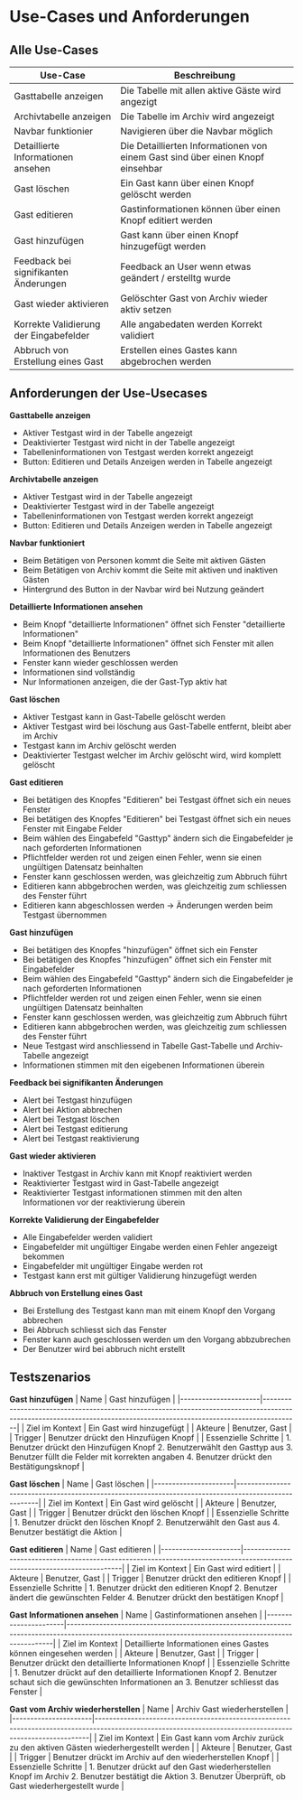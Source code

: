 # Use-Cases und Anforderungen


## Alle Use-Cases

| Use-Case | Beschreibung |
|----------|--------------|
| Gasttabelle anzeigen | Die Tabelle mit allen aktive  Gäste wird angezigt |
| Archivtabelle anzeigen | Die Tabelle im Archiv wird angezeigt |
| Navbar funktionier | Navigieren über die Navbar möglich |
| Detaillierte Informationen ansehen | Die Detaillierten Informationen von einem Gast sind über einen Knopf einsehbar |
| Gast löschen | Ein Gast kann über einen Knopf gelöscht werden |
| Gast editieren | Gastinformationen können über einen Knopf editiert werden |
| Gast hinzufügen | Gast kann über einen Knopf hinzugefügt werden |
| Feedback bei signifikanten Änderungen | Feedback an User wenn etwas geändert / erstelltg wurde |
| Gast wieder aktivieren | Gelöschter Gast von Archiv wieder aktiv setzen |
| Korrekte Validierung der Eingabefelder | Alle angabedaten werden Korrekt validiert |
| Abbruch von Erstellung eines Gast | Erstellen eines Gastes kann abgebrochen werden |

## Anforderungen der Use-Usecases

**Gasttabelle anzeigen**
- Aktiver Testgast wird in der Tabelle angezeigt
- Deaktivierter Testgast wird nicht in der Tabelle angezeigt
- Tabelleninformationen von Testgast werden korrekt angezeigt
- Button: Editieren und Details Anzeigen werden in Tabelle angezeigt

**Archivtabelle anzeigen**
- Aktiver Testgast wird in der Tabelle angezeigt
- Deaktivierter Testgast wird in der Tabelle angezeigt
- Tabelleninformationen von Testgast werden korrekt angezeigt
- Button: Editieren und Details Anzeigen werden in Tabelle angezeigt

**Navbar funktioniert**
- Beim Betätigen von Personen kommt die Seite mit aktiven Gästen
- Beim Betätigen von Archiv kommt die Seite mit aktiven und inaktiven Gästen
- Hintergrund des Button in der Navbar wird bei Nutzung geändert

**Detaillierte Informationen ansehen**
- Beim Knopf "detaillierte Informationen" öffnet sich Fenster "detaillierte Informationen"
- Beim Knopf "detaillierte Informationen" öffnet sich Fenster mit allen Informationen des Benutzers
- Fenster kann wieder geschlossen werden
- Informationen sind vollständig
- Nur Informationen anzeigen, die der Gast-Typ aktiv hat

**Gast löschen**
- Aktiver Testgast kann in Gast-Tabelle gelöscht werden
- Aktiver Testgast wird bei löschung aus Gast-Tabelle entfernt, bleibt aber im Archiv
- Testgast kann im Archiv gelöscht werden
- Deaktivierter Testgast welcher im Archiv gelöscht wird, wird komplett gelöscht

**Gast editieren**
- Bei betätigen des Knopfes "Editieren" bei Testgast öffnet sich ein neues Fenster
- Bei betätigen des Knopfes "Editieren" bei Testgast öffnet sich ein neues Fenster mit Eingabe Felder
- Beim wählen des Eingabefeld "Gasttyp" ändern sich die Eingabefelder je nach geforderten Informationen
- Pflichtfelder werden rot und zeigen einen Fehler, wenn sie einen ungültigen Datensatz beinhalten
- Fenster kann geschlossen werden, was gleichzeitig zum Abbruch führt
- Editieren kann abbgebrochen werden, was gleichzeitig zum schliessen des Fenster führt
- Editieren kann abgeschlossen werden -> Änderungen werden beim Testgast übernommen

**Gast hinzufügen**
- Bei betätigen des Knopfes "hinzufügen" öffnet sich ein Fenster
- Bei betätigen des Knopfes "hinzufügen" öffnet sich ein Fenster mit Eingabefelder
- Beim wählen des Eingabefeld "Gasttyp" ändern sich die Eingabefelder je nach geforderten Informationen
- Pflichtfelder werden rot und zeigen einen Fehler, wenn sie einen ungültigen Datensatz beinhalten
- Fenster kann geschlossen werden, was gleichzeitig zum Abbruch führt
- Editieren kann abbgebrochen werden, was gleichzeitig zum schliessen des Fenster führt
- Neue Testgast wird anschliessend in Tabelle Gast-Tabelle und Archiv-Tabelle angezeigt
- Informationen stimmen mit den eigebenen Informationen überein

**Feedback bei signifikanten Änderungen**
- Alert bei Testgast hinzufügen
- Alert bei Aktion abbrechen
- Alert bei Testgast löschen
- Alert bei Testgast editierung
- Alert bei Testgast reaktivierung 

**Gast wieder aktivieren**
- Inaktiver Testgast in Archiv kann mit Knopf reaktiviert werden
- Reaktivierter Testgast wird in Gast-Tabelle angezeigt
- Reaktivierter Testgast informationen stimmen mit den alten Informationen vor der reaktivierung überein

**Korrekte Validierung der Eingabefelder**
- Alle Eingabefelder werden validiert
- Eingabefelder mit ungültiger Eingabe werden einen Fehler angezeigt bekommen
- Eingabefelder mit ungültiger Eingabe werden rot
- Testgast kann erst mit gültiger Validierung hinzugefügt werden

**Abbruch von Erstellung eines Gast**
- Bei Erstellung des Testgast kann man mit einem Knopf den Vorgang abbrechen
- Bei Abbruch schliesst sich das Fenster
- Fenster kann auch geschlossen werden um den Vorgang abbzubrechen
- Der Benutzer wird bei abbruch nicht erstellt

## Testszenarios

**Gast hinzufügen**
| Name                 | Gast hinzufügen                                                                                                                                                      |
|----------------------|----------------------------------------------------------------------------------------------------------------------------------------------------------------------|
| Ziel im Kontext      | Ein Gast wird hinzugefügt                                                                                                                                            |
| Akteure              | Benutzer, Gast                                                                                                                                                       |
| Trigger              | Benutzer drückt den Hinzufügen Knopf                                                                                                                                 |
| Essenzielle Schritte | 1. Benutzer drückt den Hinzufügen Knopf 2. Benutzerwählt den Gasttyp aus 3. Benutzer füllt die Felder mit korrekten angaben 4. Benutzer drückt den Bestätigungsknopf |

**Gast löschen**
| Name                 | Gast löschen                                                                                        |
|----------------------|-----------------------------------------------------------------------------------------------------|
| Ziel im Kontext      | Ein Gast wird gelöscht                                                                              |
| Akteure              | Benutzer, Gast                                                                                      |
| Trigger              | Benutzer drückt den löschen Knopf                                                                   |
| Essenzielle Schritte | 1. Benutzer drückt den löschen Knopf 2. Benutzerwählt den Gast aus 4. Benutzer bestätigt die Aktion |

**Gast editieren**
| Name                 | Gast editieren                                                                                                           |
|----------------------|--------------------------------------------------------------------------------------------------------------------------|
| Ziel im Kontext      | Ein Gast wird editiert                                                                                                   |
| Akteure              | Benutzer, Gast                                                                                                           |
| Trigger              | Benutzer drückt den editieren Knopf                                                                                      |
| Essenzielle Schritte | 1. Benutzer drückt den editieren Knopf 2. Benutzer ändert die gewünschten Felder 4. Benutzer drückt den bestätigen Knopf |

**Gast Informationen ansehen**
| Name                 | Gastinformationen ansehen                                                                                                                              |
|----------------------|--------------------------------------------------------------------------------------------------------------------------------------------------------|
| Ziel im Kontext      | Detaillierte Informationen eines Gastes können eingesehen werden                                                                                       |
| Akteure              | Benutzer, Gast                                                                                                                                         |
| Trigger              | Benutzer drückt den detaillierte Informationen Knopf                                                                                                   |
| Essenzielle Schritte | 1. Benutzer drückt auf den detaillierte Informationen Knopf 2. Benutzer schaut sich die gewünschten Informationen an 3. Benutzer schliesst das Fenster |

**Gast vom Archiv wiederherstellen**
| Name                 | Archiv Gast wiederherstellen                                                                                                                             |
|----------------------|----------------------------------------------------------------------------------------------------------------------------------------------------------|
| Ziel im Kontext      | Ein Gast kann vom Archiv zurück zu den aktiven Gästen wiederhergestellt werden                                                                           |
| Akteure              | Benutzer, Gast                                                                                                                                           |
| Trigger              | Benutzer drückt im Archiv auf den wiederherstellen Knopf                                                                                                 |
| Essenzielle Schritte | 1. Benutzer drückt auf den Gast wiederherstellen Knopf im Archiv 2. Benutzer bestätigt die Aktion 3. Benutzer Überprüft, ob Gast wiederhergestellt wurde |